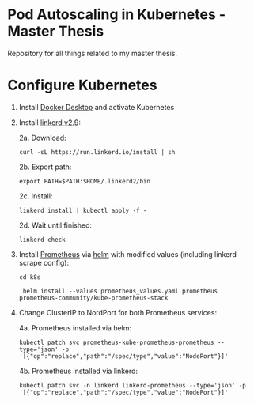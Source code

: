 # Pod Autoscaling in Kubernetes - Master Thesis
Repository for all things related to my master thesis.

# Configure Kubernetes
1. Install [Docker Desktop](https://www.docker.com/products/docker-desktop) and activate Kubernetes
2. Install [linkerd v2.9](https://linkerd.io/2.9/getting-started/):
    
    2a. Download: 
   
    ```curl -sL https://run.linkerd.io/install | sh```
    
    2b. Export path: 
    
    ```export PATH=$PATH:$HOME/.linkerd2/bin```

    2c. Install:
    
    ```linkerd install | kubectl apply -f -```

    2d. Wait until finished:
   
    ```linkerd check```
   
3. Install [Prometheus](https://prometheus.io/) via [helm](https://helm.sh/) with modified values (including linkerd scrape config):
   
   ````cd k8s````
   
   ```` helm install --values prometheus_values.yaml prometheus prometheus-community/kube-prometheus-stack````

4. Change ClusterIP to NordPort for both Prometheus services:
   
   4a. Prometheus installed via helm:
   
   ````kubectl patch svc prometheus-kube-prometheus-prometheus --type='json' -p '[{"op":"replace","path":"/spec/type","value":"NodePort"}]'````

   4b. Prometheus installed via linkerd:
   
   ````kubectl patch svc -n linkerd linkerd-prometheus --type='json' -p '[{"op":"replace","path":"/spec/type","value":"NodePort"}]'````
